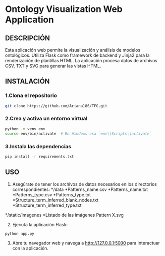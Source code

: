 # Ontology Visualization Web Application

## DESCRIPCIÓN

Esta aplicación web permite la visualización y análisis de modelos ontológicos. Utiliza Flask como framework de backend y Jinja2 para la renderización de plantillas HTML. La aplicación procesa datos de archivos CSV, TXT y SVG para generar las vistas HTML.

## INSTALACIÓN

### 1.Clona el repositorio

```bash
git clone https://github.com/Ariana186/TFG.git
```

### 2.Crea y activa un entorno virtual

```bash
python -m venv env
source env/bin/activate  # En Windows usa `env\\Scripts\\activate`
```

### 3.Instala las dependencias

```bash
pip install -r requirements.txt
```

## USO

1. Asegúrate de tener los archivos de datos necesarios en los directorios correspondientes:
   */data
   *Patterns_name.csv
   *Patterns_name.txt
   *Patterns_type.csv
   *Patterns_type.txt
   *Structure_term_inferred_blank_nodes.txt
   \*Structure_term_inferred_type.txt

*/static/imagenes
*Listado de las imágenes Pattern X.svg

2. Ejecuta la aplicación Flask:

```bash
python app.py
```

3. Abre tu navegador web y navega a http://127.0.0.1:5000 para interactuar con la aplicación.
